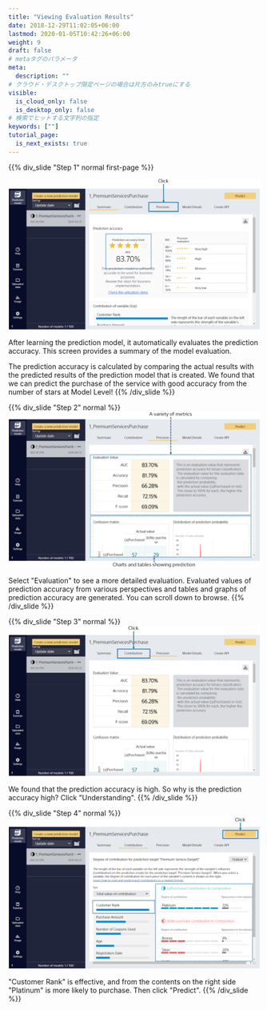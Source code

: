 ```yaml
---
title: "Viewing Evaluation Results"
date: 2018-12-29T11:02:05+06:00
lastmod: 2020-01-05T10:42:26+06:00
weight: 9
draft: false
# metaタグのパラメータ
meta:
  description: ""
# クラウド・デスクトップ限定ページの場合は片方のみtrueにする
visible:
  is_cloud_only: false
  is_desktop_only: false
# 検索でヒットする文字列の指定
keywords: [""]
tutorial_page:
  is_next_exists: true
---
```


{{% div_slide "Step 1" normal first-page %}}

![](../img_en/t_slide11.png)

After learning the prediction model, it automatically evaluates the prediction accuracy. This screen provides a summary of the model evaluation.

The prediction accuracy is calculated by comparing the actual results with the predicted results of the prediction model that is created.
We found that we can predict the purchase of the service with good accuracy from the number of stars at Model Level!
{{% /div_slide %}}

{{% div_slide "Step 2" normal %}}
![](../img_en/t_slide12.png)

Select "Evaluation" to see a more detailed evaluation.
Evaluated values of prediction accuracy from various perspectives and tables and graphs of prediction accuracy are generated. You can scroll down to browse.
{{% /div_slide %}}

{{% div_slide "Step 3" normal %}}
![](../img_en/t_slide13.png)

We found that the prediction accuracy is high. So why is the prediction accuracy high?
Click "Understanding".
{{% /div_slide %}}

{{% div_slide "Step 4" normal %}}
![](../img_en/t_slide14.png)

"Customer Rank" is effective, and from the contents on the right side
"Platinum" is more likely to purchase.
Then click "Predict".
{{% /div_slide %}}
